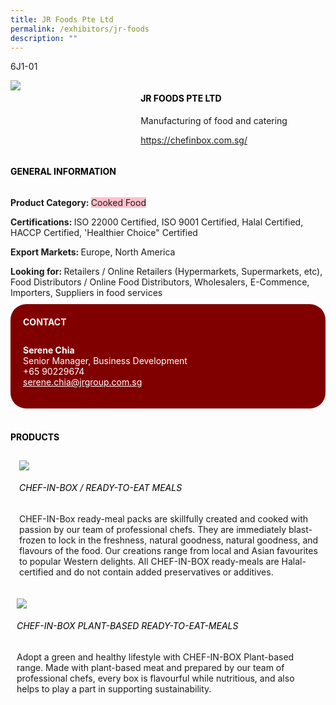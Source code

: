 ```yaml
---
title: JR Foods Pte Ltd
permalink: /exhibitors/jr-foods
description: ""
---
```

<head>
	<div class="flex-paragraph">
		<!--hi there! this is a comment and will provide you with instructional guides-->
		<!--insert booth number here!-->
		<p style="text-transform: uppercase">6j1-01</p></div>
			<div class="flex-container" style="display: flex; flex-wrap: wrap;">
				<!--insert DOWNLOAD link of company logo between the " marks!-->
			<div class="card sgds" style="flex: 1 1 40%; display: block;"><img src="https://drive.google.com/uc?id=1id8S3d1yTDdH327Jt9x9AgRbNyxUv2om&export=download"></div>
	<div class="card-sgds" style="flex: 1 1 58%; display: block; margin-left: 3px">
		<h4 style="text-transform: uppercase; color: black;"><!--insert the exhibitor's name between the <b> tags here--><b>JR Foods Pte Ltd</b></h4><!--insert the exhibitor's description between the <p> tags here-->
		<p>Manufacturing of food and catering</p>
		<!--insert the exhibitor's website link, making sure there is "https:// www." present please. make sure the entire https link goes in between the " marks-->
		<p><a href="https://chefinbox.com.sg/" target="_blank"><!--insert the www website link here (no need for https)-->https://chefinbox.com.sg/</a></p>
	</div>
</div>
</head>

<body>
	<h4 style="text-transform: uppercase; color: black;"><b>General Information</b></h4>
		<div class="flex-container" style="display: flex; flex-wrap: wrap;">
			<div class="card sgds" style="flex: 1 1 65%; display: block; align-self: stretch">
			<div class="flex-paragraph">
			<p><b>Product Category: </b><span style=" background-color: pink; border-radius: 10 px;"><!--insert the exhibitor's pdt cat between the <p> tags here-->Cooked Food</span></p> 
				<p><b>Certifications: </b><!--insert all the exhibitor's certifications between the </b> and </p> here-->ISO 22000 Certified, ISO 9001 Certified, Halal Certified, HACCP Certified, 'Healthier Choice" Certified</p>
			<p><b>Export Markets: </b><!--insert all the exhibitor's export markets between the </b> and </p> here-->Europe, North America</p>
			<p style="margin-bottom: 10px;"><b>Looking for: </b><!--insert all the exhibitor's potential business partners between the </b> and </p> here-->Retailers / Online Retailers (Hypermarkets, Supermarkets, etc), Food Distributors / Online Food Distributors, Wholesalers, E-Commence, Importers, Suppliers in food services</p>
			</div>
		</div>
		<div class="card sgds" style="flex: 1 1 35%; padding: 10px; display: block; background-color: maroon; border-radius: 25px; align-self: center;">
		<h4 style="color: white; margin-top: 10px; margin-left: 10px;">CONTACT</h4>
		<div class="flex-paragraph">
			<!--replace with exhibitor's: -->
			<p style="padding: 10px; color: white;"><b><!-- POC name-->Serene Chia</b><br><!-- designation-->Senior Manager, Business Development<br><!--contact number-->+65 90229674<br><!-- for linking purposes, insert their email after "mailto:"...--><a href="mailto:serene.chia@jrgroup.com.sg" style="color: white;"><!--...and also include the display email before </a> here-->serene.chia@jrgroup.com.sg</a></p>
		</div>
			</div>
		</div>
	<br>
		<h4 style="text-transform: uppercase; color: black;"><b>products</b></h4>
<div style="display: flex; flex-wrap: wrap;">
  <div class="card sgds" style="flex: 1 1 47%; margin: 10px; display: block;"><!--insert the exhibitor's DOWNLOAD image for product between the " marks here-->
	<div class="flex-image" style="display: block;"><img src="https://drive.google.com/uc?id=1Pe0QiXHcgalCzMgv3NYjyMER-MtLLyzu&export=download"></div>
	<div class="flex-paragraph">
		<h6 style="text-transform: uppercase; color: black;"><!--insert product name before </h6> and product description after <p>-->CHEF-IN-BOX / Ready-to-eat Meals</h6>
		<p>CHEF-IN-Box ready-meal packs are skillfully created and cooked with passion by our team of professional chefs. They are immediately blast-frozen to lock in the freshness, natural goodness, natural goodness, and flavours of the food. Our creations range from local and Asian favourites to popular Western delights. All CHEF-IN-BOX ready-meals are Halal-certified and do not contain added preservatives or additives.
</p></div>
	</div>
		<div class="card sgds" style="flex: 1 1 47%; margin: 10px; display: block;">
		<div class="flex-image" style="display: block;"><img src="https://drive.google.com/uc?id=1ynWoQhaCRFHHVw0SDGgXRi-SrLN_GtbP&export=download"></div>
	<div class="flex-paragraph">
		<h6 style="text-transform: uppercase; color: black;">  
CHEF-IN-BOX PLANT-BASED READY-TO-EAT-MEALS</h6>
		<p>Adopt a green and healthy lifestyle with CHEF-IN-BOX Plant-based range. Made with plant-based meat and prepared by our team of professional chefs, every box is flavourful while nutritious, and also helps to play a part in supporting sustainability.
</p></div>
	</div>
	</div>
</body>
